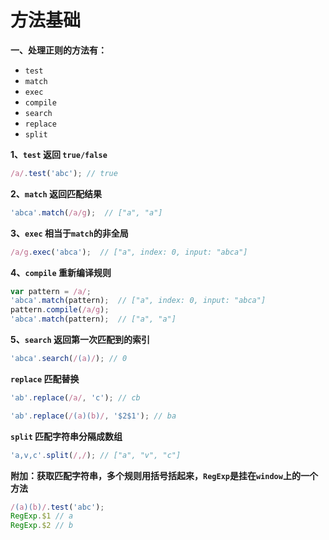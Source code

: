 # 方法基础
**一、处理正则的方法有：**
+ `test`
+ `match`
+ `exec`
+ `compile`
+ `search`
+ `replace`
+ `split`

**1、`test` 返回 `true/false`**
```js
/a/.test('abc'); // true
```
**2、`match` 返回匹配结果**
```js
'abca'.match(/a/g);  // ["a", "a"]
```
**3、`exec` 相当于`match`的非全局**
```js
/a/g.exec('abca');  // ["a", index: 0, input: "abca"]
```
**4、`compile` 重新编译规则**
```js
var pattern = /a/; 
'abca'.match(pattern);	// ["a", index: 0, input: "abca"]
pattern.compile(/a/g); 
'abca'.match(pattern);  // ["a", "a"]
```
**5、`search` 返回第一次匹配到的索引**
```js
'abca'.search(/(a)/); // 0
```
**`replace` 匹配替换**
```js
'ab'.replace(/a/, 'c'); // cb

'ab'.replace(/(a)(b)/, '$2$1'); // ba
```
**`split` 匹配字符串分隔成数组**
```js
'a,v,c'.split(/,/); // ["a", "v", "c"]
```
**附加：获取匹配字符串，多个规则用括号括起来，`RegExp`是挂在`window`上的一个方法**
```js
/(a)(b)/.test('abc');
RegExp.$1 // a
RegExp.$2 // b
```


